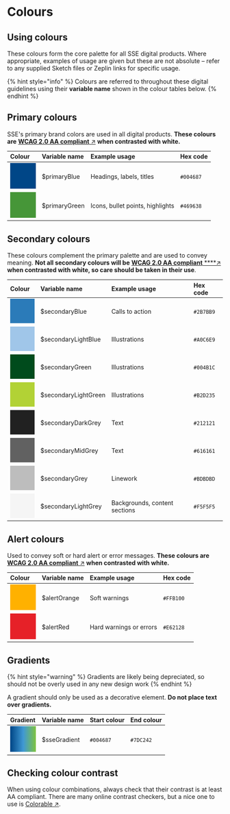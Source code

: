 # Colours

## Using colours

These colours form the core palette for all SSE digital products. Where appropriate, examples of usage are given but these are not absolute – refer to any supplied Sketch files or Zeplin links for specific usage.

{% hint style="info" %}
Colours are referred to throughout these digital guidelines using their **variable name** shown in the colour tables below.
{% endhint %}

## Primary colours

SSE's primary brand colors are used in all digital products. **These colours are** [**WCAG 2.0 AA compliant** ↗](https://www.w3.org/TR/WCAG20/#visual-audio-contrast) **when contrasted with white.**

| **Colour** | **Variable name** | **Example usage** | **Hex code** |
| :--- | :--- | :--- | :--- |
| ![](../../.gitbook/assets/blue%20%282%29.png) | $primaryBlue | Headings, labels, titles | `#004687` |
| ![](../../.gitbook/assets/green%20%282%29.png) | $primaryGreen | Icons, bullet points, highlights | `#469638` |

## Secondary colours

These colours complement the primary palette and are used to convey meaning. **Not all secondary colours will be** [**WCAG 2.0 AA compliant**](https://www.w3.org/TR/WCAG20/#visual-audio-contrast)[ ****↗](https://www.w3.org/TR/WCAG20/#visual-audio-contrast) **when contrasted with white, so care should be taken in their use**.

| **Colour** | **Variable name** | **Example usage** | **Hex code** |
| :--- | :--- | :--- | :--- |
| ![](../../.gitbook/assets/blue%20%284%29.png) | $secondaryBlue | Calls to action | `#2B7BB9` |
| ![](../../.gitbook/assets/light-blue.png) | $secondaryLightBlue | Illustrations | `#A0C6E9` |
| ![](../../.gitbook/assets/dark-green.png) | $secondaryGreen | Illustrations | `#004B1C` |
| ![](../../.gitbook/assets/light-green.png) | $secondaryLightGreen | Illustrations | `#B2D235` |
| ![](../../.gitbook/assets/dark-grey.png) | $secondaryDarkGrey | Text | `#212121` |
| ![](../../.gitbook/assets/grey.png) | $secondaryMidGrey | Text | `#616161` |
| ![](../../.gitbook/assets/mid-grey.png) | $secondaryGrey | Linework | `#BDBDBD` |
| ![](../../.gitbook/assets/light-grey.png) | $secondaryLightGrey | Backgrounds, content sections | `#F5F5F5` |

## Alert colours

Used to convey soft or hard alert or error messages. **These colours are** [**WCAG 2.0 AA compliant** ↗](https://www.w3.org/TR/WCAG20/#visual-audio-contrast) **when contrasted with white.**

| **Colour** | **Variable name** | **Example usage** | **Hex code** |
| :--- | :--- | :--- | :--- |
| ![](../../.gitbook/assets/orange.png) | $alertOrange | Soft warnings | `#FFB100` |
| ![](../../.gitbook/assets/red.png) | $alertRed | Hard warnings or errors | `#E62128` |

## Gradients

{% hint style="warning" %}
Gradients are likely being depreciated, so should not be overly used in any new design work
{% endhint %}

A gradient should only be used as a decorative element. **Do not place text over gradients.**

| **Gradient** | Variable name | **Start colour** | **End colour** |
| :--- | :--- | :--- | :--- |
| ![](../../.gitbook/assets/digital-gradient.png) | $sseGradient | `#004687` | `#7DC242` |

## Checking colour contrast

When using colour combinations, always check that their contrast is at least AA compliant. There are many online contrast checkers, but a nice one to use is [Colorable ↗](http://jxnblk.com/colorable/demos/text/?background=%23fff&foreground=%23004687).



